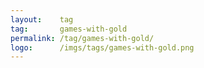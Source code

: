 ```yaml
---
layout:    tag
tag:       games-with-gold
permalink: /tag/games-with-gold/
logo:      /imgs/tags/games-with-gold.png
---
```

